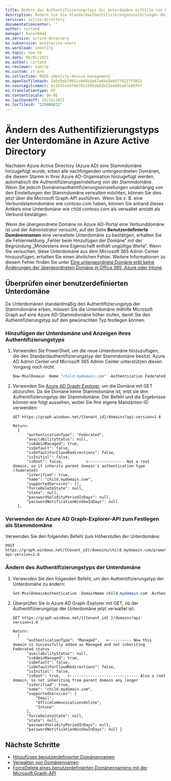 ```yaml
---
title: Ändern des Authentifizierungstyps der Unterdomäne mithilfe von PowerShell und Graph – Azure Active Directory | Microsoft-Dokumentation
description: Ändern Sie die Standardauthentifizierungseinstellungen der Unterdomäne, die von den Einstellungen der Stammdomäne in Azure Active Directory geerbt werden.
services: active-directory
documentationcenter: ''
author: curtand
manager: KarenH444
ms.service: active-directory
ms.subservice: enterprise-users
ms.workload: identity
ms.topic: how-to
ms.date: 09/01/2021
ms.author: curtand
ms.reviewer: sumitp
ms.custom: it-pro
ms.collection: M365-identity-device-management
ms.openlocfilehash: 3a5d3eb79931c845b3e67a65d3e0d77d227f5022
ms.sourcegitcommit: 611b35ce0f667913105ab82b23aab05a67e89fb7
ms.translationtype: HT
ms.contentlocale: de-DE
ms.lasthandoff: 10/14/2021
ms.locfileid: "129986832"
---
```

# <a name="change-subdomain-authentication-type-in-azure-active-directory"></a>Ändern des Authentifizierungstyps der Unterdomäne in Azure Active Directory

Nachdem Azure Active Directory (Azure AD) eine Stammdomäne hinzugefügt wurde, erben alle nachfolgenden untergeordneten Domänen, die diesem Stamm in Ihrer Azure AD-Organisation hinzugefügt werden, automatisch die Authentifizierungseinstellung von der Stammdomäne. Wenn Sie jedoch Domänenauthentifizierungseinstellungen unabhängig von den Einstellungen der Stammdomäne verwalten möchten, können Sie dies jetzt über die Microsoft Graph-API ausführen. Wenn Sie z. B. eine Verbundstammdomäne wie contoso.com haben, können Sie anhand dieses Artikels eine Unterdomäne wie child.contoso.com als verwaltet anstatt als Verbund bestätigen.

Wenn die übergeordnete Domäne im Azure AD-Portal eine Verbunddomäne ist und der Administrator versucht, auf der Seite **Benutzerdefinierte Domänennamen** eine verwaltete Unterdomäne zu bestätigen, erhalten Sie die Fehlermeldung „Fehler beim Hinzufügen der Domäne“ mit der Begründung „Mindestens eine Eigenschaft enthält ungültige Werte“. Wenn Sie versuchen, diese Unterdomäne aus dem Microsoft 365 Admin Center hinzuzufügen, erhalten Sie einen ähnlichen Fehler. Weitere Informationen zu diesem Fehler finden Sie unter [Eine untergeordnete Domäne erbt keine Änderungen der übergeordneten Domäne in Office 365, Azure oder Intune](/office365/troubleshoot/administration/child-domain-fails-inherit-parent-domain-changes).

## <a name="how-to-verify-a-custom-subdomain"></a>Überprüfen einer benutzerdefinierten Unterdomäne

Da Unterdomänen standardmäßig den Authentifizierungstyp der Stammdomäne erben, müssen Sie die Unterdomäne mithilfe Microsoft Graph auf eine Azure AD-Stammdomäne höher stufen, damit Sie den Authentifizierungstyp auf den gewünschten Typ festlegen können.

### <a name="add-the-subdomain-and-view-its-authentication-type"></a>Hinzufügen der Unterdomäne und Anzeigen ihres Authentifizierungstyps

1. Verwenden Sie PowerShell, um die neue Unterdomäne hinzuzufügen, die den Standardauthentifizierungstyp der Stammdomäne besitzt. Azure AD Admin Center und Microsoft 365 Admin Center unterstützen diesen Vorgang noch nicht.

   ```powershell
   New-MsolDomain -Name "child.mydomain.com" -Authentication Federated
   ```

1. Verwenden Sie [Azure AD Graph-Explorer](https://graphexplorer.azurewebsites.net), um die Domäne mit GET abzurufen. Da die Domäne keine Stammdomäne ist, erbt sie den Authentifizierungstyp der Stammdomäne. Der Befehl und die Ergebnisse können wie folgt aussehen, wobei Sie Ihre eigene Mandanten-ID verwenden:

   ```http
   GET https://graph.windows.net/{tenant_id}/domains?api-version=1.6
   
   Return:
     {
         "authenticationType": "Federated",
         "availabilityStatus": null,
         "isAdminManaged": true,
         "isDefault": false,
         "isDefaultForCloudRedirections": false,
         "isInitial": false,
         "isRoot": false,          <---------------- Not a root domain, so it inherits parent domain's authentication type (federated)
         "isVerified": true,
         "name": "child.mydomain.com",
         "supportedServices": [],
         "forceDeleteState": null,
         "state": null,
         "passwordValidityPeriodInDays": null,
         "passwordNotificationWindowInDays": null
     },
   ```

### <a name="use-azure-ad-graph-explorer-api-to-make-this-a-root-domain"></a>Verwenden der Azure AD Graph-Explorer-API zum Festlegen als Stammdomäne

Verwenden Sie den folgenden Befehl zum Höherstufen der Unterdomäne:

```http
POST https://graph.windows.net/{tenant_id}/domains/child.mydomain.com/promote?api-version=1.6
```

### <a name="change-the-subdomain-authentication-type"></a>Ändern des Authentifizierungstyps der Unterdomäne

1. Verwenden Sie den folgenden Befehl, um den Authentifizierungstyp der Unterdomäne zu ändern:

   ```powershell
   Set-MsolDomainAuthentication -DomainName child.mydomain.com -Authentication Managed
   ```

1. Überprüfen Sie in Azure AD Graph-Explorer mit GET, ob der Authentifizierungstyp der Unterdomäne jetzt verwaltet ist:

   ```http
   GET https://graph.windows.net/{{tenant_id} }/domains?api-version=1.6
   
   Return:
     {
         "authenticationType": "Managed",   <---------- Now this domain is successfully added as Managed and not inheriting Federated status
         "availabilityStatus": null,
         "isAdminManaged": true,
         "isDefault": false,
         "isDefaultForCloudRedirections": false,
         "isInitial": false,
         "isRoot": true,   <------------------------------ Also a root domain, so not inheriting from parent domain any longer
         "isVerified": true,
         "name": "child.mydomain.com",
         "supportedServices": [
             "Email",
             "OfficeCommunicationsOnline",
             "Intune"
         ],
         "forceDeleteState": null,
         "state": null,
         "passwordValidityPeriodInDays": null,
         "passwordNotificationWindowInDays": null }
   ```

## <a name="next-steps"></a>Nächste Schritte

- [Hinzufügen benutzerdefinierter Domänennamen](../fundamentals/add-custom-domain.md?context=azure%2factive-directory%2fusers-groups-roles%2fcontext%2fugr-context)
- [Verwalten von Domänennamen](domains-manage.md)
- [ForceDelete eines benutzerdefinierten Domänennamens mit der Microsoft Graph-API](/graph/api/domain-forcedelete?view=graph-rest-beta&preserve-view=true)